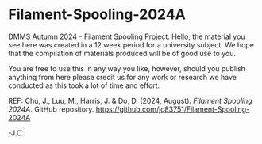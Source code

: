 # Filament-Spooling-2024A
DMMS Autumn 2024 - Filament Spooling Project.
Hello,
the material you see here was created in a 12 week period for a university subject. We hope that the compilation of materials produced
will be of good use to you.

You are free to use this in any way you like, however, should you publish anything from here please credit 
us for any work or research we have conducted as this took a lot of time and effort.

REF: Chu, J., Luu, M., Harris, J. & Do, D. (2024, August). _Filament Spooling 2024A_. GitHub repository. https://github.com/jc83751/Filament-Spooling-2024A

-J.C.
